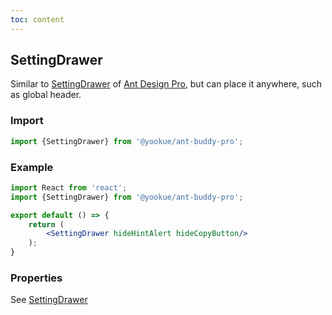 ```yaml
---
toc: content
---
```


## SettingDrawer

Similar to [SettingDrawer](https://github.com/ant-design/pro-components/blob/v1/packages/layout/src/components/SettingDrawer/index.tsx) of [Ant Design Pro](https://pro.ant.design/), but can place it anywhere, such as global header.

### Import

```jsx | pure
import {SettingDrawer} from '@yookue/ant-buddy-pro';
```

### Example

```jsx
import React from 'react';
import {SettingDrawer} from '@yookue/ant-buddy-pro';

export default () => {
    return (
        <SettingDrawer hideHintAlert hideCopyButton/>
    );
}
```

### Properties

See [SettingDrawer](https://github.com/ant-design/pro-components/blob/v1/packages/layout/src/components/SettingDrawer/index.tsx)
